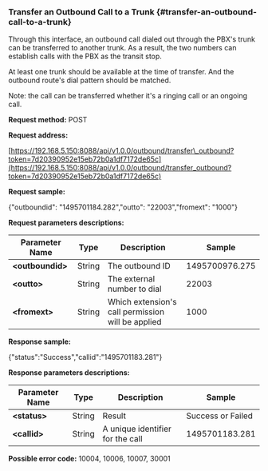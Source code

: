 ### Transfer an Outbound Call to a Trunk {#transfer-an-outbound-call-to-a-trunk}

Through this interface, an outbound call dialed out through the PBX's trunk can be transferred to another trunk. As a result, the two numbers can establish calls with the PBX as the transit stop.

At least one trunk should be available at the time of transfer. And the outbound route's dial pattern should be matched.

Note: the call can be transferred whether it's a ringing call or an ongoing call.

**Request method:** POST

**Request address:**

[https://192.168.5.150:8088/api/v1.0.0/outbound/transfer\_outbound?token=7d20390952e15eb72b0a1df7172de65c](https://192.168.5.150:8088/api/v1.0.0/outbound/transfer_outbound?token=7d20390952e15eb72b0a1df7172de65c)

**Request sample:**

{"outboundid": "1495701184.282","outto": "22003","fromext": "1000"}

**Request parameters descriptions:**

| **Parameter Name** | **Type** | **Description** | **Sample** |
| --- | --- | --- | --- |
| **&lt;outboundid&gt;** | String | The outbound ID | 1495700976.275 |
| **&lt;outto&gt;** | String | The external number to dial | 22003 |
| **&lt;fromext&gt;** | String | Which extension's call permission will be applied | 1000 |

**Response sample:**

{"status":"Success","callid":"1495701183.281"}

**Response parameters descriptions:**

| **Parameter Name** | **Type** | **Description** | **Sample** |
| --- | --- | --- | --- |
| **&lt;status&gt;** | String | Result | Success or Failed |
| **&lt;callid&gt;** | String | A unique identifier for the call | 1495701183.281 |

**Possible error code:** 10004, 10006, 10007, 30001

